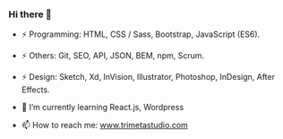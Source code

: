 ### Hi there 👋
<!--
**RibasCode/RibasCode** is a ✨ _special_ ✨ repository because its `README.md` (this file) appears on your GitHub profile.
- 🔭 I’m currently working on ...
- 👯 I’m looking to collaborate on ...
- 🤔 I’m looking for help with ...
- 💬 Ask me about ...
- 😄 Pronouns: ...
- ⚡ Fun fact: ...
-->
- ⚡ Programming: HTML, CSS / Sass, Bootstrap, JavaScript (ES6).
- ⚡ Others: Git, SEO, API, JSON, BEM, npm, Scrum.
- ⚡ Design: Sketch, Xd, InVision, Illustrator, Photoshop, InDesign, After Effects.
- 🌱 I’m currently learning React.js, Wordpress

- 📫 How to reach me: www.trimetastudio.com

